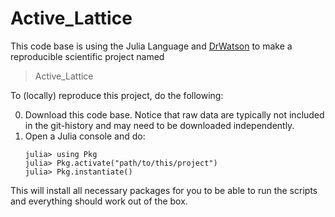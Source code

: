 # Active_Lattice

This code base is using the Julia Language and [DrWatson](https://juliadynamics.github.io/DrWatson.jl/stable/)
to make a reproducible scientific project named
> Active_Lattice

To (locally) reproduce this project, do the following:

0. Download this code base. Notice that raw data are typically not included in the
   git-history and may need to be downloaded independently.
1. Open a Julia console and do:
   ```
   julia> using Pkg
   julia> Pkg.activate("path/to/this/project")
   julia> Pkg.instantiate()
   ```

This will install all necessary packages for you to be able to run the scripts and
everything should work out of the box.
